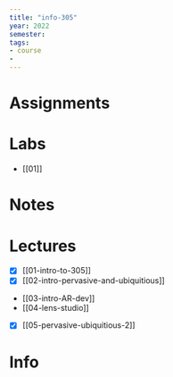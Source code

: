 ```yaml
---
title: "info-305"
year: 2022
semester: 
tags: 
- course
- 
---
```

# Assignments

# Labs
- [[01]]

# Notes

# Lectures
- [x] [[01-intro-to-305]]
- [x] [[02-intro-pervasive-and-ubiquitious]]
- [[03-intro-AR-dev]]
- [[04-lens-studio]]
- [x] [[05-pervasive-ubiquitious-2]]

# Info